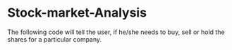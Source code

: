 # Stock-market-Analysis
The following code will tell the user, if he/she needs to buy, sell or hold the shares for a particular company.
